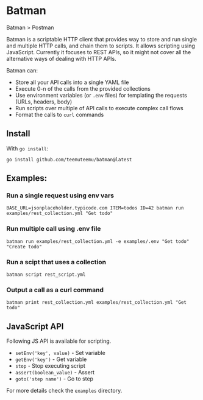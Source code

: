 # Batman

Batman > Postman

Batman is a scriptable HTTP client that provides way to store and run single and multiple HTTP calls, and chain them to scripts. It allows scripting using JavaScript. Currently it focuses to REST APIs, so it might not cover all the alternative ways of dealing with HTTP APIs.

Batman can:
 * Store all your API calls into a single YAML file
 * Execute 0-n of the calls from the provided collections
 * Use environment variables (or `.env` files) for templating the requests (URLs, headers, body)
 * Run scripts over multiple of API calls to execute complex call flows
 * Format the calls to `curl` commands

## Install

With `go install`:

`go install github.com/teemuteemu/batman@latest`

## Examples:

### Run a single request using env vars
`BASE_URL=jsonplaceholder.typicode.com ITEM=todos ID=42 batman run examples/rest_collection.yml "Get todo"`

### Run multiple call using .env file
`batman run examples/rest_collection.yml -e examples/.env "Get todo" "Create todo"`

### Run a scipt that uses a collection
`batman script rest_script.yml`

### Output a call as a curl command
`batman print rest_collection.yml examples/rest_collection.yml "Get todo"`

## JavaScript API

Following JS API is available for scripting.

* `setEnv('key', value)` - Set variable
* `getEnv('key')` - Get variable
* `stop` - Stop executing script
* `assert(boolean_value)` - Assert
* `goto('step name')` - Go to step

For more details check the `examples` directory.
